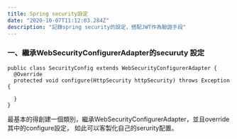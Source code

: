 ```yaml
---
title: Spring security設定
date: "2020-10-07T11:12:03.284Z"
description: "記錄spring security的設定，搭配JWT作為驗證手段"
---
```


### 一、繼承WebSecurityConfigurerAdapter的securuty 設定

```
public class SecurityConfig extends WebSecurityConfigurerAdapter {
  @Override
  protected void configure(HttpSecurity httpSecurity) throws Exception {
    
  }
}
```

最基本的得創建一個類別，繼承WebSecurityConfigurerAdapter，並且override其中的configure設定，
如此可以客製化自己的serurity配置。